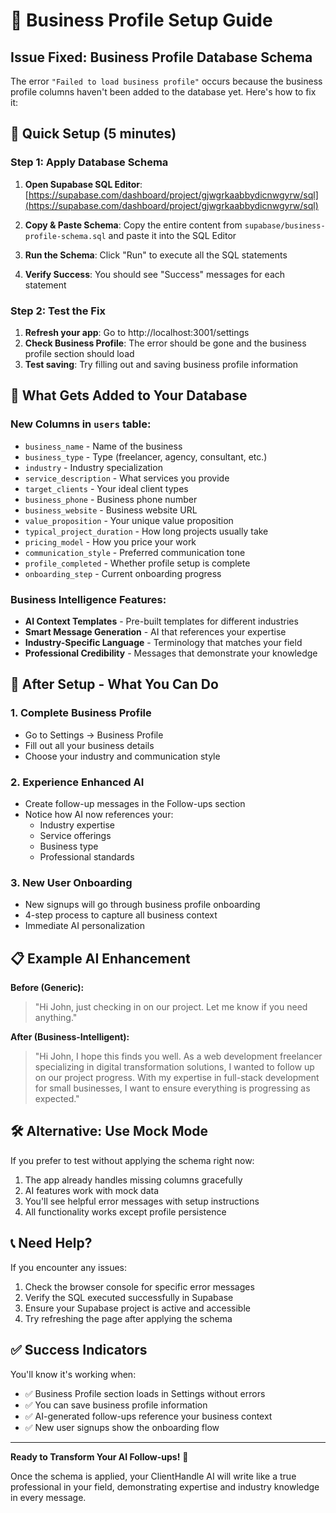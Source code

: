 # 🏢 Business Profile Setup Guide

## Issue Fixed: Business Profile Database Schema

The error `"Failed to load business profile"` occurs because the business profile columns haven't been added to the database yet. Here's how to fix it:

## 🚀 Quick Setup (5 minutes)

### Step 1: Apply Database Schema
1. **Open Supabase SQL Editor**: [https://supabase.com/dashboard/project/gjwgrkaabbydicnwgyrw/sql](https://supabase.com/dashboard/project/gjwgrkaabbydicnwgyrw/sql)

2. **Copy & Paste Schema**: Copy the entire content from `supabase/business-profile-schema.sql` and paste it into the SQL Editor

3. **Run the Schema**: Click "Run" to execute all the SQL statements

4. **Verify Success**: You should see "Success" messages for each statement

### Step 2: Test the Fix
1. **Refresh your app**: Go to http://localhost:3001/settings
2. **Check Business Profile**: The error should be gone and the business profile section should load
3. **Test saving**: Try filling out and saving business profile information

## 🎯 What Gets Added to Your Database

### New Columns in `users` table:
- `business_name` - Name of the business
- `business_type` - Type (freelancer, agency, consultant, etc.)
- `industry` - Industry specialization 
- `service_description` - What services you provide
- `target_clients` - Your ideal client types
- `business_phone` - Business phone number
- `business_website` - Business website URL
- `value_proposition` - Your unique value proposition
- `typical_project_duration` - How long projects usually take
- `pricing_model` - How you price your work
- `communication_style` - Preferred communication tone
- `profile_completed` - Whether profile setup is complete
- `onboarding_step` - Current onboarding progress

### Business Intelligence Features:
- **AI Context Templates** - Pre-built templates for different industries
- **Smart Message Generation** - AI that references your expertise
- **Industry-Specific Language** - Terminology that matches your field
- **Professional Credibility** - Messages that demonstrate your knowledge

## 🎉 After Setup - What You Can Do

### 1. Complete Business Profile
- Go to Settings → Business Profile
- Fill out all your business details
- Choose your industry and communication style

### 2. Experience Enhanced AI
- Create follow-up messages in the Follow-ups section
- Notice how AI now references your:
  - Industry expertise
  - Service offerings  
  - Business type
  - Professional standards

### 3. New User Onboarding
- New signups will go through business profile onboarding
- 4-step process to capture all business context
- Immediate AI personalization

## 📋 Example AI Enhancement

**Before (Generic):**
> "Hi John, just checking in on our project. Let me know if you need anything."

**After (Business-Intelligent):**
> "Hi John, I hope this finds you well. As a web development freelancer specializing in digital transformation solutions, I wanted to follow up on our project progress. With my expertise in full-stack development for small businesses, I want to ensure everything is progressing as expected."

## 🛠️ Alternative: Use Mock Mode

If you prefer to test without applying the schema right now:
1. The app already handles missing columns gracefully
2. AI features work with mock data
3. You'll see helpful error messages with setup instructions
4. All functionality works except profile persistence

## 📞 Need Help?

If you encounter any issues:
1. Check the browser console for specific error messages
2. Verify the SQL executed successfully in Supabase
3. Ensure your Supabase project is active and accessible
4. Try refreshing the page after applying the schema

## ✅ Success Indicators

You'll know it's working when:
- ✅ Business Profile section loads in Settings without errors
- ✅ You can save business profile information
- ✅ AI-generated follow-ups reference your business context
- ✅ New user signups show the onboarding flow

---

**Ready to Transform Your AI Follow-ups!** 🚀

Once the schema is applied, your ClientHandle AI will write like a true professional in your field, demonstrating expertise and industry knowledge in every message.